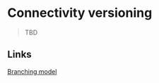 # Connectivity versioning

> TBD

## Links
[Branching model](https://nvie.com/posts/a-successful-git-branching-model/?)